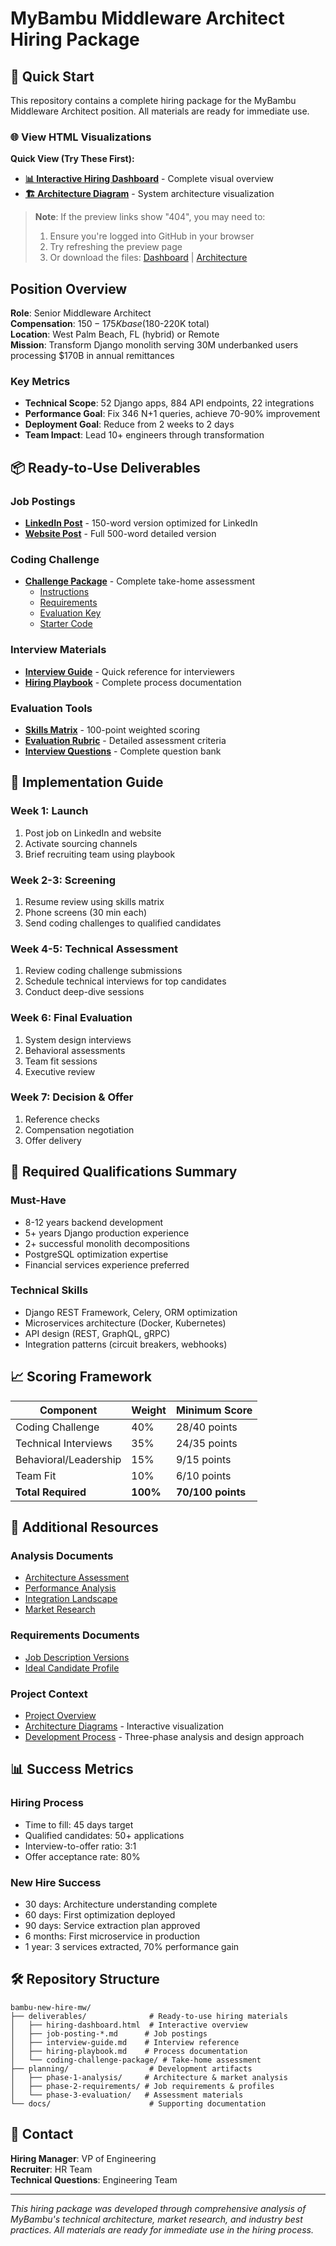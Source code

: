 # MyBambu Middleware Architect Hiring Package

## 🎯 Quick Start

This repository contains a complete hiring package for the MyBambu Middleware Architect position. All materials are ready for immediate use.

### 🌐 View HTML Visualizations

**Quick View (Try These First):**
- **[📊 Interactive Hiring Dashboard](https://htmlpreview.github.io/?https://github.com/pwatson-mybambu/bambu-new-hire-mw/blob/main/deliverables/hiring-dashboard.html)** - Complete visual overview  
- **[🏗️ Architecture Diagram](https://htmlpreview.github.io/?https://github.com/pwatson-mybambu/bambu-new-hire-mw/blob/main/docs/architecture-diagram.html)** - System architecture visualization

> **Note**: If the preview links show "404", you may need to:
> 1. Ensure you're logged into GitHub in your browser
> 2. Try refreshing the preview page
> 3. Or download the files: [Dashboard](deliverables/hiring-dashboard.html) | [Architecture](docs/architecture-diagram.html)

## Position Overview

**Role**: Senior Middleware Architect  
**Compensation**: $150-175K base ($180-220K total)  
**Location**: West Palm Beach, FL (hybrid) or Remote  
**Mission**: Transform Django monolith serving 30M underbanked users processing $170B in annual remittances

### Key Metrics
- **Technical Scope**: 52 Django apps, 884 API endpoints, 22 integrations
- **Performance Goal**: Fix 346 N+1 queries, achieve 70-90% improvement
- **Deployment Goal**: Reduce from 2 weeks to 2 days
- **Team Impact**: Lead 10+ engineers through transformation

## 📦 Ready-to-Use Deliverables

### Job Postings
- **[LinkedIn Post](deliverables/job-posting-linkedin.md)** - 150-word version optimized for LinkedIn
- **[Website Post](deliverables/job-posting-website.md)** - Full 500-word detailed version

### Coding Challenge
- **[Challenge Package](deliverables/coding-challenge-package/)** - Complete take-home assessment
  - [Instructions](deliverables/coding-challenge-package/README.md)
  - [Requirements](deliverables/coding-challenge-package/requirements.md)
  - [Evaluation Key](deliverables/coding-challenge-package/evaluation-key.md)
  - [Starter Code](deliverables/coding-challenge-package/starter-code/)

### Interview Materials
- **[Interview Guide](deliverables/interview-guide.md)** - Quick reference for interviewers
- **[Hiring Playbook](deliverables/hiring-playbook.md)** - Complete process documentation

### Evaluation Tools
- **[Skills Matrix](planning/phase-2-requirements/skills-evaluation-matrix.md)** - 100-point weighted scoring
- **[Evaluation Rubric](planning/phase-3-evaluation/evaluation-rubric-complete.md)** - Detailed assessment criteria
- **[Interview Questions](planning/phase-3-evaluation/interview-guide-complete.md)** - Complete question bank

## 🚀 Implementation Guide

### Week 1: Launch
1. Post job on LinkedIn and website
2. Activate sourcing channels
3. Brief recruiting team using playbook

### Week 2-3: Screening
1. Resume review using skills matrix
2. Phone screens (30 min each)
3. Send coding challenges to qualified candidates

### Week 4-5: Technical Assessment
1. Review coding challenge submissions
2. Schedule technical interviews for top candidates
3. Conduct deep-dive sessions

### Week 6: Final Evaluation
1. System design interviews
2. Behavioral assessments
3. Team fit sessions
4. Executive review

### Week 7: Decision & Offer
1. Reference checks
2. Compensation negotiation
3. Offer delivery

## 💼 Required Qualifications Summary

### Must-Have
- 8-12 years backend development
- 5+ years Django production experience
- 2+ successful monolith decompositions
- PostgreSQL optimization expertise
- Financial services experience preferred

### Technical Skills
- Django REST Framework, Celery, ORM optimization
- Microservices architecture (Docker, Kubernetes)
- API design (REST, GraphQL, gRPC)
- Integration patterns (circuit breakers, webhooks)

## 📈 Scoring Framework

| Component | Weight | Minimum Score |
|-----------|--------|---------------|
| Coding Challenge | 40% | 28/40 points |
| Technical Interviews | 35% | 24/35 points |
| Behavioral/Leadership | 15% | 9/15 points |
| Team Fit | 10% | 6/10 points |
| **Total Required** | **100%** | **70/100 points** |

## 🔗 Additional Resources

### Analysis Documents
- [Architecture Assessment](planning/phase-1-analysis/architecture-assessment.md)
- [Performance Analysis](planning/phase-1-analysis/performance-analysis.md)
- [Integration Landscape](planning/phase-1-analysis/integration-landscape.md)
- [Market Research](planning/phase-1-analysis/market-research.md)

### Requirements Documents
- [Job Description Versions](planning/phase-2-requirements/job-description-versions.md)
- [Ideal Candidate Profile](planning/phase-2-requirements/ideal-candidate-profile.md)

### Project Context
- [Project Overview](CLAUDE.md)
- [Architecture Diagrams](https://htmlpreview.github.io/?https://github.com/pwatson-mybambu/bambu-new-hire-mw/blob/main/docs/architecture-diagram.html) - Interactive visualization
- [Development Process](planning/) - Three-phase analysis and design approach

## 📊 Success Metrics

### Hiring Process
- Time to fill: 45 days target
- Qualified candidates: 50+ applications
- Interview-to-offer ratio: 3:1
- Offer acceptance rate: 80%

### New Hire Success
- 30 days: Architecture understanding complete
- 60 days: First optimization deployed
- 90 days: Service extraction plan approved
- 6 months: First microservice in production
- 1 year: 3 services extracted, 70% performance gain

## 🛠 Repository Structure

```
bambu-new-hire-mw/
├── deliverables/              # Ready-to-use hiring materials
│   ├── hiring-dashboard.html  # Interactive overview
│   ├── job-posting-*.md      # Job postings
│   ├── interview-guide.md    # Interview reference
│   ├── hiring-playbook.md    # Process documentation
│   └── coding-challenge-package/ # Take-home assessment
├── planning/                  # Development artifacts
│   ├── phase-1-analysis/     # Architecture & market analysis
│   ├── phase-2-requirements/ # Job requirements & profiles
│   └── phase-3-evaluation/   # Assessment materials
└── docs/                      # Supporting documentation
```

## 👥 Contact

**Hiring Manager**: VP of Engineering  
**Recruiter**: HR Team  
**Technical Questions**: Engineering Team

---

*This hiring package was developed through comprehensive analysis of MyBambu's technical architecture, market research, and industry best practices. All materials are ready for immediate use in the hiring process.*